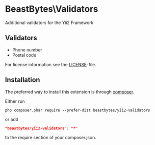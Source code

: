 # BeastBytes\Validators
Additional validators for the Yii2 Framework

## Validators

-   Phone number
-   Postal code

For license information see the [LICENSE](LICENSE.md)-file.

## Installation

The preferred way to install this extension is through [composer](http://getcomposer.org/download/).

Either run

```
php composer.phar require --prefer-dist beastbytes/yii2-validators
```

or add

```json
"beastbytes/yii2-validators": "*"
```

to the require section of your composer.json.
